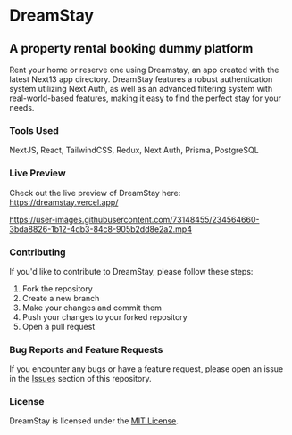 # DreamStay
## A property rental booking dummy platform

Rent your home or reserve one using Dreamstay, an app created with
the latest Next13 app directory.
DreamStay features a robust authentication system utilizing Next Auth, as well as an advanced filtering system with real-world-based features, making it easy to find the perfect stay for your needs.

### Tools Used
NextJS, React, TailwindCSS, Redux, Next Auth, Prisma, PostgreSQL

### Live Preview
Check out the live preview of DreamStay here: https://dreamstay.vercel.app/



https://user-images.githubusercontent.com/73148455/234564660-3bda8826-1b12-4db3-84c8-905b2dd8e2a2.mp4



### Contributing
If you'd like to contribute to DreamStay, please follow these steps:
1. Fork the repository
2. Create a new branch
3. Make your changes and commit them
4. Push your changes to your forked repository
5. Open a pull request

### Bug Reports and Feature Requests
If you encounter any bugs or have a feature request, please open an issue in the [Issues](https://github.com/sahilyeole/DreamStay/issues) section of this repository.

### License
DreamStay is licensed under the [MIT License](https://github.com/sahilyeole/DreamStay/blob/master/LICENSE).
